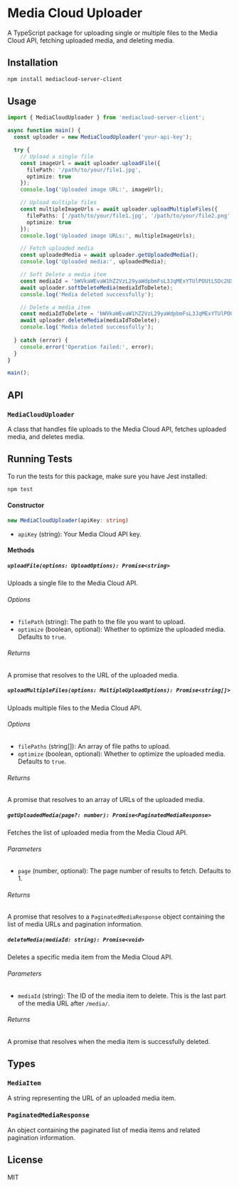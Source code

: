 # Media Cloud Uploader

A TypeScript package for uploading single or multiple files to the Media Cloud API, fetching uploaded media, and deleting media.

## Installation

```bash
npm install mediacloud-server-client
```

## Usage

```typescript
import { MediaCloudUploader } from 'mediacloud-server-client';

async function main() {
  const uploader = new MediaCloudUploader('your-api-key');

  try {
    // Upload a single file
    const imageUrl = await uploader.uploadFile({
      filePath: '/path/to/your/file1.jpg',
      optimize: true
    });
    console.log('Uploaded image URL:', imageUrl);

    // Upload multiple files
    const multipleImageUrls = await uploader.uploadMultipleFiles({
      filePaths: ['/path/to/your/file1.jpg', '/path/to/your/file2.png', '/path/to/your/file3.gif'],
      optimize: true
    });
    console.log('Uploaded image URLs:', multipleImageUrls);

    // Fetch uploaded media
    const uploadedMedia = await uploader.getUploadedMedia();
    console.log('Uploaded media:', uploadedMedia);

    // Soft Delete a media item
    const mediaId = 'bWVkaWEvaW1hZ2VzL29yaWdpbmFsL3JqMExYTUlPOUtLSDc2UXRwZkRIeEJ6NGwzN1VIb01aVWdUbnR0cVcucG5n';
    await uploader.softDeleteMedia(mediaIdToDelete);
    console.log('Media deleted successfully');

    // Delete a media item
    const mediaIdToDelete = 'bWVkaWEvaW1hZ2VzL29yaWdpbmFsL3JqMExYTUlPOUtLSDc2UXRwZkRIeEJ6NGwzN1VIb01aVWdUbnR0cVcucG5n';
    await uploader.deleteMedia(mediaIdToDelete);
    console.log('Media deleted successfully');
    
  } catch (error) {
    console.error('Operation failed:', error);
  }
}

main();
```

## API

### `MediaCloudUploader`

A class that handles file uploads to the Media Cloud API, fetches uploaded media, and deletes media.

## Running Tests

To run the tests for this package, make sure you have Jest installed:

```bash
npm test
```

#### Constructor

```typescript
new MediaCloudUploader(apiKey: string)
```

- `apiKey` (string): Your Media Cloud API key.

#### Methods

##### `uploadFile(options: UploadOptions): Promise<string>`

Uploads a single file to the Media Cloud API.

###### Options

- `filePath` (string): The path to the file you want to upload.
- `optimize` (boolean, optional): Whether to optimize the uploaded media. Defaults to `true`.

###### Returns

A promise that resolves to the URL of the uploaded media.

##### `uploadMultipleFiles(options: MultipleUploadOptions): Promise<string[]>`

Uploads multiple files to the Media Cloud API.

###### Options

- `filePaths` (string[]): An array of file paths to upload.
- `optimize` (boolean, optional): Whether to optimize the uploaded media. Defaults to `true`.

###### Returns

A promise that resolves to an array of URLs of the uploaded media.

##### `getUploadedMedia(page?: number): Promise<PaginatedMediaResponse>`

Fetches the list of uploaded media from the Media Cloud API.

###### Parameters

- `page` (number, optional): The page number of results to fetch. Defaults to 1.

###### Returns

A promise that resolves to a `PaginatedMediaResponse` object containing the list of media URLs and pagination information.

##### `deleteMedia(mediaId: string): Promise<void>`

Deletes a specific media item from the Media Cloud API.

###### Parameters

- `mediaId` (string): The ID of the media item to delete. This is the last part of the media URL after `/media/`.

###### Returns

A promise that resolves when the media item is successfully deleted.

## Types

### `MediaItem`

A string representing the URL of an uploaded media item.

### `PaginatedMediaResponse`

An object containing the paginated list of media items and related pagination information.

## License

MIT
